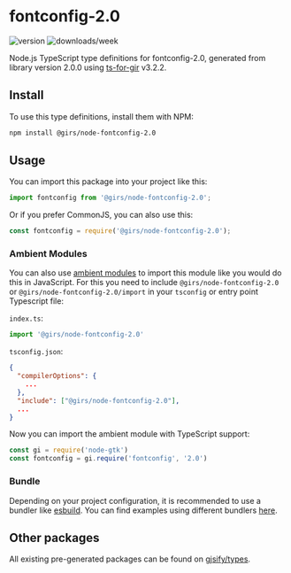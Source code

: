
# fontconfig-2.0

![version](https://img.shields.io/npm/v/@girs/node-fontconfig-2.0)
![downloads/week](https://img.shields.io/npm/dw/@girs/node-fontconfig-2.0)


Node.js TypeScript type definitions for fontconfig-2.0, generated from library version 2.0.0 using [ts-for-gir](https://github.com/gjsify/ts-for-gir) v3.2.2.


## Install

To use this type definitions, install them with NPM:
```bash
npm install @girs/node-fontconfig-2.0
```

## Usage

You can import this package into your project like this:
```ts
import fontconfig from '@girs/node-fontconfig-2.0';
```

Or if you prefer CommonJS, you can also use this:
```ts
const fontconfig = require('@girs/node-fontconfig-2.0');
```

### Ambient Modules

You can also use [ambient modules](https://github.com/gjsify/ts-for-gir/tree/main/packages/cli#ambient-modules) to import this module like you would do this in JavaScript.
For this you need to include `@girs/node-fontconfig-2.0` or `@girs/node-fontconfig-2.0/import` in your `tsconfig` or entry point Typescript file:

`index.ts`:
```ts
import '@girs/node-fontconfig-2.0'
```

`tsconfig.json`:
```json
{
  "compilerOptions": {
    ...
  },
  "include": ["@girs/node-fontconfig-2.0"],
  ...
}
```

Now you can import the ambient module with TypeScript support: 

```ts
const gi = require('node-gtk')
const fontconfig = gi.require('fontconfig', '2.0')
```


### Bundle

Depending on your project configuration, it is recommended to use a bundler like [esbuild](https://esbuild.github.io/). You can find examples using different bundlers [here](https://github.com/gjsify/ts-for-gir/tree/main/examples).

## Other packages

All existing pre-generated packages can be found on [gjsify/types](https://github.com/gjsify/types).

